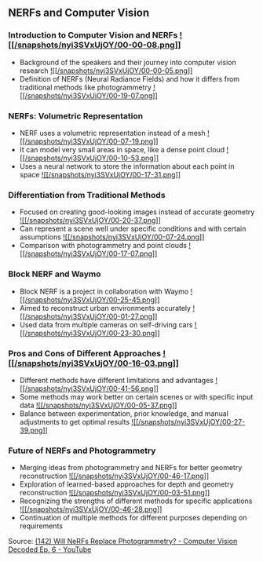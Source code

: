## NERFs and Computer Vision
### Introduction to Computer Vision and NERFs [![[/snapshots/nyi3SVxUjOY/00-00-08.png]]](<https://youtu.be/nyi3SVxUjOY?t=7s>)
- Background of the speakers and their journey into computer vision research [![[/snapshots/nyi3SVxUjOY/00-00-05.png]]](<https://youtu.be/nyi3SVxUjOY?t=4s>)
- Definition of NERFs (Neural Radiance Fields) and how it differs from traditional methods like photogrammetry [![[/snapshots/nyi3SVxUjOY/00-19-07.png]]](<https://youtu.be/nyi3SVxUjOY?t=1146s>)

### NERFs: Volumetric Representation
- NERF uses a volumetric representation instead of a mesh [![[/snapshots/nyi3SVxUjOY/00-07-19.png]]](<https://youtu.be/nyi3SVxUjOY?t=437s>)
- It can model very small areas in space, like a dense point cloud [![[/snapshots/nyi3SVxUjOY/00-10-53.png]]](<https://youtu.be/nyi3SVxUjOY?t=651s>)
- Uses a neural network to store the information about each point in space [![[/snapshots/nyi3SVxUjOY/00-17-31.png]]](<https://youtu.be/nyi3SVxUjOY?t=1050s>)

### Differentiation from Traditional Methods
- Focused on creating good-looking images instead of accurate geometry [![[/snapshots/nyi3SVxUjOY/00-20-37.png]]](<https://youtu.be/nyi3SVxUjOY?t=1236s>)
- Can represent a scene well under specific conditions and with certain assumptions [![[/snapshots/nyi3SVxUjOY/00-07-24.png]]](<https://youtu.be/nyi3SVxUjOY?t=442s>)
- Comparison with photogrammetry and point clouds [![[/snapshots/nyi3SVxUjOY/00-17-07.png]]](<https://youtu.be/nyi3SVxUjOY?t=1027s>)

### Block NERF and Waymo
- Block NERF is a project in collaboration with Waymo [![[/snapshots/nyi3SVxUjOY/00-25-45.png]]](<https://youtu.be/nyi3SVxUjOY?t=1543s>)
- Aimed to reconstruct urban environments accurately [![[/snapshots/nyi3SVxUjOY/00-01-27.png]]](<https://youtu.be/nyi3SVxUjOY?t=85s>)
- Used data from multiple cameras on self-driving cars [![[/snapshots/nyi3SVxUjOY/00-23-30.png]]](<https://youtu.be/nyi3SVxUjOY?t=1409s>)

### Pros and Cons of Different Approaches [![[/snapshots/nyi3SVxUjOY/00-16-03.png]]](<https://youtu.be/nyi3SVxUjOY?t=963s>)
- Different methods have different limitations and advantages [![[/snapshots/nyi3SVxUjOY/00-41-56.png]]](<https://youtu.be/nyi3SVxUjOY?t=2516s>)
- Some methods may work better on certain scenes or with specific input data [![[/snapshots/nyi3SVxUjOY/00-05-37.png]]](<https://youtu.be/nyi3SVxUjOY?t=336s>)
- Balance between experimentation, prior knowledge, and manual adjustments to get optimal results [![[/snapshots/nyi3SVxUjOY/00-27-39.png]]](<https://youtu.be/nyi3SVxUjOY?t=1658s>)

### Future of NERFs and Photogrammetry 
- Merging ideas from photogrammetry and NERFs for better geometry reconstruction [![[/snapshots/nyi3SVxUjOY/00-46-17.png]]](<https://youtu.be/nyi3SVxUjOY?t=2776s>)
- Exploration of learned-based approaches for depth and geometry reconstruction [![[/snapshots/nyi3SVxUjOY/00-03-51.png]]](<https://youtu.be/nyi3SVxUjOY?t=230s>)
- Recognizing the strengths of different methods for specific applications [![[/snapshots/nyi3SVxUjOY/00-46-28.png]]](<https://youtu.be/nyi3SVxUjOY?t=2788s>)
- Continuation of multiple methods for different purposes depending on requirements 

Source: [(142) Will NeRFs Replace Photogrammetry? - Computer Vision Decoded Ep. 6 - YouTube](https://www.youtube.com/watch?v=nyi3SVxUjOY)
